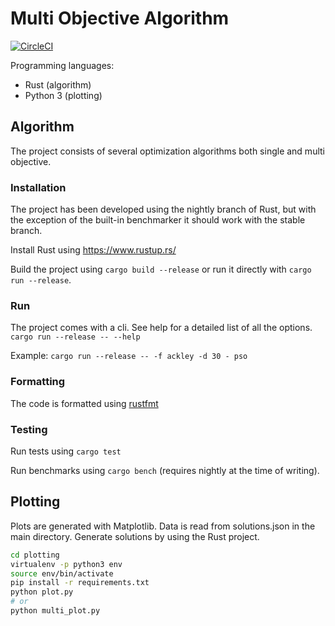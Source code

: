 # Multi Objective Algorithm

[![CircleCI](https://circleci.com/gh/duvholt/multi-objective-random-animal.png)](https://circleci.com/gh/duvholt/multi-objective-random-animal)

Programming languages:

- Rust (algorithm)
- Python 3 (plotting)

## Algorithm

The project consists of several optimization algorithms both single and multi objective. 

### Installation

The project has been developed using the nightly branch of Rust, but with the exception of the built-in benchmarker it should work with the stable branch.

Install Rust using https://www.rustup.rs/

Build the project using `cargo build --release` or run it directly with `cargo run --release`. 

### Run

The project comes with a cli. See help for a detailed list of all the options.
`cargo run --release -- --help`

Example: `cargo run --release -- -f ackley -d 30 - pso`

### Formatting

The code is formatted using [rustfmt](https://github.com/rust-lang-nursery/rustfmt)

### Testing

Run tests using `cargo test`

Run benchmarks using `cargo bench` (requires nightly at the time of writing).

## Plotting

Plots are generated with Matplotlib. 
Data is read from solutions.json in the main directory. Generate solutions by using the Rust project.

```bash
cd plotting
virtualenv -p python3 env
source env/bin/activate
pip install -r requirements.txt
python plot.py
# or
python multi_plot.py
```
